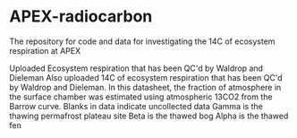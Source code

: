 # APEX-radiocarbon
The repository for code and data for investigating the 14C of ecosystem respiration at APEX

Uploaded Ecosystem respiration that has been QC'd by Waldrop and Dieleman
Also uploaded 14C of ecosystem respiration that has been QC'd by Waldrop and Dieleman.  In this datasheet, the fraction of atmosphere in the surface chamber was estimated using atmospheric 13CO2 from the Barrow curve.
Blanks in data indicate uncollected data
Gamma is the thawing permafrost plateau site
Beta is the thawed bog
Alpha is the thawed fen
